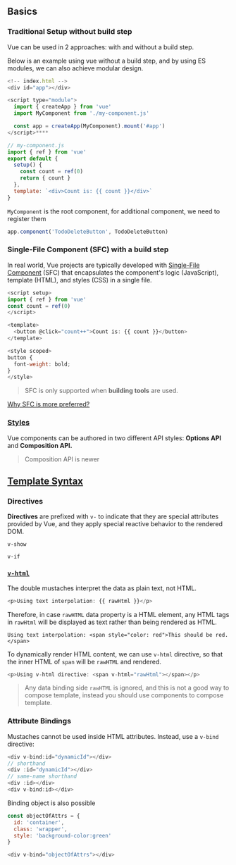 ## Basics

### Traditional Setup without build step

Vue can be used in 2 approaches: with and without a build step.

Below is an example using vue without a build step, and by using ES modules, we can also achieve modular design.

```js
<!-- index.html -->
<div id="app"></div>

<script type="module">
  import { createApp } from 'vue'
  import MyComponent from './my-component.js'

  const app = createApp(MyComponent).mount('#app')
</script>****
```

```js
// my-component.js
import { ref } from 'vue'
export default {
  setup() {
    const count = ref(0)
    return { count }
  },
  template: `<div>Count is: {{ count }}</div>`
}
```

`MyComponent` is the root component, for additional component, we need to register them

```js
app.component('TodoDeleteButton', TodoDeleteButton)
```

### Single-File Component (SFC) with a build step

In real world, Vue projects are typically developed with [Single-File Component](https://vuejs.org/guide/scaling-up/sfc.html) (SFC) that encapsulates the component's logic (JavaScript), template (HTML), and styles (CSS) in a single file. 

```js
<script setup>
import { ref } from 'vue'
const count = ref(0)
</script>

<template>
  <button @click="count++">Count is: {{ count }}</button>
</template>

<style scoped>
button {
  font-weight: bold;
}
</style>
```

> SFC is only supported when **building tools** are used.


[Why SFC is more preferred?](https://vuejs.org/guide/scaling-up/sfc.html#why-sfc)


### [Styles](https://vuejs.org/guide/introduction.html#api-styles)

Vue components can be authored in two different API styles: **Options API** and **Composition API.**

> Composition API is newer



## [Template Syntax](https://vuejs.org/guide/essentials/template-syntax.html)

### Directives

**Directives** are prefixed with `v-` to indicate that they are special attributes provided by Vue, and they apply special reactive behavior to the rendered DOM.


`v-show`

`v-if`



### [`v-html`](https://vuejs.org/guide/essentials/template-syntax.html#raw-html)

The double mustaches interpret the data as plain text, not HTML.

```js
<p>Using text interpolation: {{ rawHtml }}</p>
```

Therefore, in case `rawHTML` data property is a HTML element, any HTML tags in `rawHtml` will be displayed as text rather than being rendered as HTML.

```
Using text interpolation: <span style="color: red">This should be red.</span>
```

To dynamically render HTML content, we can use `v-html` directive, so that the inner HTML of `span` will be `rawHTML` and rendered.

```js
<p>Using v-html directive: <span v-html="rawHtml"></span></p>
```

> Any data binding side `rawHTML` is ignored, and this is not a good way to compose template, instead you should use components to compose template.

### Attribute Bindings

Mustaches cannot be used inside HTML attributes. Instead, use a `v-bind` directive:

```js
<div v-bind:id="dynamicId"></div>
// shorthand
<div :id="dynamicId"></div>
// same-name shorthand
<div :id></div>
<div v-bind:id></div>
```

Binding object is also possible

```js
const objectOfAttrs = {
  id: 'container',
  class: 'wrapper',
  style: 'background-color:green'
}

<div v-bind="objectOfAttrs"></div>
```



